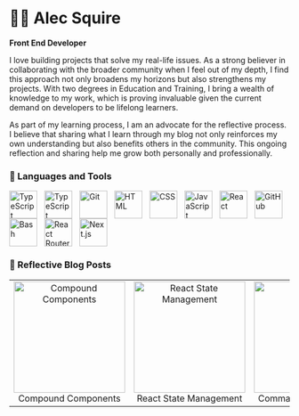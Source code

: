 # 🏄‍♂️ Alec Squire

**Front End Developer**

I love building projects that solve my real-life issues. As a strong believer in collaborating with the broader community when I feel out of my depth, I find this approach not only broadens my horizons but also strengthens my projects. With two degrees in Education and Training, I bring a wealth of knowledge to my work, which is proving invaluable given the current demand on developers to be lifelong learners.

As part of my learning process, I am an advocate for the reflective process. I believe that sharing what I learn through my blog not only reinforces my own understanding but also benefits others in the community. This ongoing reflection and sharing help me grow both personally and professionally.

### 🧰 Languages and Tools

<img align="left" alt="TypeScript" width="50px" style="padding-right:10px;" src="https://cdn.jsdelivr.net/gh/devicons/devicon/icons/typescript/typescript-plain.svg" />
<img align="left" alt="TypeScript" width="50px" style="padding-right:10px;" src="https://cdn.jsdelivr.net/gh/devicons/devicon@latest/icons/tailwindcss/tailwindcss-original.svg"  />
<img align="left" alt="Git" width="50px" style="padding-right:10px;" src="https://cdn.jsdelivr.net/gh/devicons/devicon/icons/git/git-original.svg" />
<img align="left" alt="HTML" width="50px" style="padding-right:10px;" src="https://cdn.jsdelivr.net/gh/devicons/devicon/icons/html5/html5-plain.svg" />
<img align="left" alt="CSS" width="50px" style="padding-right:10px;" src="https://cdn.jsdelivr.net/gh/devicons/devicon/icons/css3/css3-plain.svg" />
<img align="left" alt="JavaScript" width="50px" style="padding-right:10px;" src="https://cdn.jsdelivr.net/gh/devicons/devicon/icons/javascript/javascript-plain.svg" />
<img align="left" alt="React" width="50px" style="padding-right:10px;" src="https://cdn.jsdelivr.net/gh/devicons/devicon/icons/react/react-original.svg" />
<img align="left" alt="GitHub" width="50px" style="padding-right:10px; filter: invert;" src="https://cdn.jsdelivr.net/gh/devicons/devicon/icons/github/github-original.svg" />
<img align="left" alt="Bash" width="50px" style="padding-right:10px; filter: invert;" src="https://cdn.jsdelivr.net/gh/devicons/devicon/icons/bash/bash-original.svg" />
<img align="left" alt="React Router" width="50px" style="padding-right:10px; filter: invert;" src="https://cdn.jsdelivr.net/gh/devicons/devicon@latest/icons/reactrouter/reactrouter-original-wordmark.svg" />

<img align="left" alt="Next.js" width="50px" style="padding-right:10px;" src="https://cdn.jsdelivr.net/gh/devicons/devicon@latest/icons/nextjs/nextjs-original.svg" />
<br clear="left" />

### 🧰 Reflective Blog Posts
<table style="width:100%">
  <tr>
    <td style="text-align: center;">
      <a href="https://medium.com/@alecsquire/compound-components-in-react-a-simplified-approach-8ace72520fea" style="text-decoration: none; color: inherit;">
        <img src="https://i.ibb.co/WPqQmVW/compound-components-thumbnail.jpg" alt="Compound Components" style="width: 200px; height: 200px;" />
        <div>Compound Components</div>
      </a>
    </td>
    <td style="text-align: center;">
      <a href="https://medium.com/@alecsquire/react-state-management-compound-components-vs-redux-and-context-api-066c16cd05ed" style="text-decoration: none; color: inherit;">
        <img src="https://i.ibb.co/9YjwQPz/react-state-management-thumbnail.jpg" alt="React State Management" style="width: 200px; height: 200px;" />
        <div>React State Management</div>
      </a>
    </td>
    <td style="text-align: center;">
      <a href="https://medium.com/@alecsquire/the-command-line-interface-cli-not-just-for-neo-entering-the-matrix-42cd5bc3ef16" style="text-decoration: none; color: inherit;">
        <img src="https://i.ibb.co/jbW65Wy/cli-thumbnail.jpg" alt="CLI" style="width: 200px; height: 200px;" />
        <div>Command Line Interface</div>
      </a>
    </td>
  </tr>
</table>
